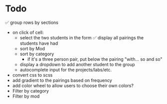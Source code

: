 # Todo

✅ group rows by sections
- on click of cell:
  - select the two students in the form
  ✅ display all pairings the students have had
  - sort by Mod
  - sort by category
    - if it's a three person pair, put below the pairing "with... so and so"
  - display a dropdown to add another student to the group
  - autocomplete input for the projects/labs/etc.
- convert css to scss
- add gradient to the pairings based on frequency
- add color wheel to allow users to choose their own colors?
- Filter by category
- Filter by mod

